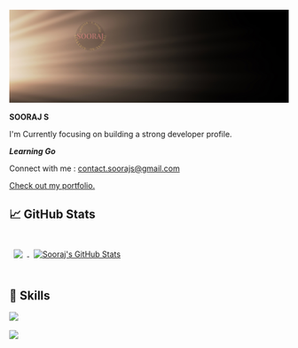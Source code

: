 ![profile](profile.jpg)

**SOORAJ S**

I'm Currently focusing on building a strong developer profile.

***Learning Go***

Connect with me : contact.soorajs@gmail.com

[Check out my portfolio.](https://soorajs.in/)

## &#x1f4c8; GitHub Stats

<br>

<a href="https://github.com/soorajs11">
  <img align="center" style="margin:0.5rem" src="https://github-readme-stats.vercel.app/api/top-langs/?username=soorajs11&hide=html,css&title_color=ffffff&text_color=c9cacc&icon_color=4AB197&bg_color=1A2B34" />
</a>

<a href="https://github.com/soorajs11">
  <img align="center" style="margin:0.5rem" src="https://github-readme-stats.vercel.app/api?username=sooraj&show_icons=true&line_height=27&count_private=true&title_color=ffffff&text_color=c9cacc&icon_color=4AB097&bg_color=1A2B34" alt="Sooraj's GitHub Stats" />
</a>

<br>
<br>



## 💼 Skills

![](https://img.shields.io/badge/python-v3-blue?style=flat&logo=python&logoColor=white&color=4AB197)

![](https://img.shields.io/badge/GoLang-v1.16-blue?style=flat&logo=go&logoColor=white&color=4AB197)



<!--
**soorajs11/soorajs11** is a ✨ _special_ ✨ repository because its `README.md` (this file) appears on your GitHub profile.

Here are some ideas to get you started:

- 🔭 I’m currently working on ...
- 🌱 I’m currently learning ...
- 👯 I’m looking to collaborate on ...
- 🤔 I’m looking for help with ...
- 💬 Ask me about ...
- 📫 How to reach me: ...
- 😄 Pronouns: ...
- ⚡ Fun fact: ...
-->
